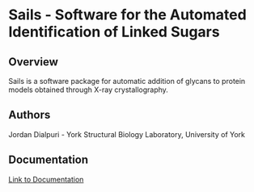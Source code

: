 # Sails - Software for the Automated Identification of Linked Sugars

## Overview

Sails is a software package for automatic addition of glycans to protein models obtained through X-ray crystallography.

## Authors

Jordan Dialpuri - York Structural Biology Laboratory, University of York


## Documentation
[Link to Documentation](https://dialpuri.github.io/Sails/sails.html)
